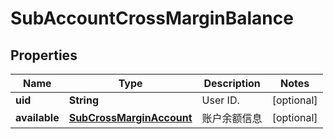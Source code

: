 
# SubAccountCrossMarginBalance

## Properties

Name | Type | Description | Notes
------------ | ------------- | ------------- | -------------
**uid** | **String** | User ID. |  [optional]
**available** | [**SubCrossMarginAccount**](.md) | 账户余额信息 |  [optional]

